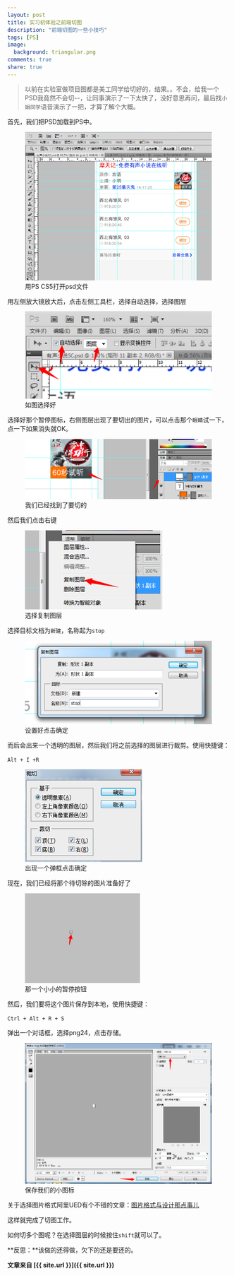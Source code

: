 ```yaml
---
layout: post
title: 实习初体验之前端切图
description: "前端切图的一些小技巧"
tags: [PS]
image:
  background: triangular.png
comments: true
share: true
---
```


>以前在实验室做项目图都是美工同学给切好的，结果。。不会，给我一个PSD我竟然不会切--，让同事演示了一下太快了，没好意思再问，最后找`小娟同学`语音演示了一把，才算了解个大概。

首先，我们把PSD加载到PS中。

<figure>
	<a href="/images/article/2014-11/1.png">
		<img src="/images/article/2014-11/1.png" alt="home" />
	</a>
	<figcaption>用PS CS5打开psd文件</figcaption>
</figure>

<!--more-->

用左侧放大镜放大后，点击左侧工具栏，选择自动选择，选择图层

<figure>
	<a href="/images/article/2014-11/2.png">
		<img src="/images/article/2014-11/2.png" alt="home" />
	</a>
	<figcaption>如图选择好</figcaption>
</figure>

选择好那个暂停图标，右侧图层出现了要切出的图片，可以点击那个`眼睛`试一下，点一下如果消失就OK。

<figure>
	<a href="/images/article/2014-11/3.png">
		<img src="/images/article/2014-11/3.png" alt="home" />
	</a>
	<figcaption>我们已经找到了要切的</figcaption>
</figure>

然后我们点击右键

<figure>
	<a href="/images/article/2014-11/4.png">
		<img src="/images/article/2014-11/4.png" alt="home" />
	</a>
	<figcaption>选择复制图层</figcaption>
</figure>

选择目标文档为`新建`，名称起为`stop`

<figure>
	<a href="/images/article/2014-11/5.png">
		<img src="/images/article/2014-11/5.png" alt="home" />
	</a>
	<figcaption>设置好点击确定</figcaption>
</figure>

而后会出来一个透明的图层，然后我们将之前选择的图层进行裁剪。使用快捷键：

`Alt + I +R `

<figure>
	<a href="/images/article/2014-11/6.png">
		<img src="/images/article/2014-11/6.png" alt="home" />
	</a>
	<figcaption>出现一个弹框点击确定</figcaption>
</figure>

现在，我们已经将那个待切除的图片准备好了

<figure>
	<a href="/images/article/2014-11/7.png">
		<img src="/images/article/2014-11/7.png" alt="home" />
	</a>
	<figcaption>那一个小小的暂停按钮</figcaption>
</figure>

然后，我们要将这个图片保存到本地，使用快捷键：

`Ctrl + Alt + R + S `

弹出一个对话框，选择png24，点击存储。
<figure>
	<a href="/images/article/2014-11/8.png">
		<img src="/images/article/2014-11/8.png" alt="home" />
	</a>
	<figcaption>保存我们的小图标</figcaption>
</figure>

关于选择图片格式阿里UED有个不错的文章：[图片格式与设计那点事儿](http://ued.taobao.org/blog/2010/12/jpg_png/)

这样就完成了切图工作。

如何切多个图呢？在选择图层的时候按住`shift`就可以了。

**反思：**该做的还得做，欠下的还是要还的。

**文章来自 [{{ site.url }}]({{ site.url }})**
